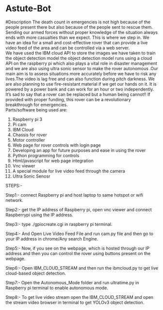 # Astute-Bot

#Description
The death count in emergencies is not high because of the people present there 
but also because of the people sent to rescue them. Sending our armed forces 
without proper knowledge of the situation always ends with more casualties than 
we expect. This is where we step in. We have an idea for a small and 
cost-effective rover that can provide a live video feed of the area and can be controlled via a web server.  
We have used the IBM cloud API to store the images we have taken to train the object detection model the object detection model runs using a cloud API on the raspberry pi which also plays a vital role in disaster management and we are also using ultra sonic sensor to make the rover autonomous .Our main aim is to assess situations more accurately before we have to risk any lives.The video is lag free and can also function during pitch darkness. We are also planning to use fire-resistant material if we get our hands on it. It is powered by a power bank and can work for an hour or two independently. It’s sad to say that a rover can be replaced but a human being cannot!! If provided with proper funding, this rover 
can be a revolutionary breakthrough for emergencies.  
Parts/software being used are:  

1. Raspberry pi 3 
2. Pi cam 
3. IBM Cloud
4. Chassis for rover  
5. Motor controller 
6. Web page for rover controls with login page 
7. Developing an app for future purposes and ease in using the rover 
8. Python programming for controls 
9. Html/javascript for web page integration 
10. Vnc viewer 
11. A special module for live video feed through the camera 
12. Ultra Sonic Senosr 


STEPS:-

Step1:- connect Raspberry pi and host laptop to same hotspot or wifi network.

Step2:- get the IP address of Raspberry pi, open vnc viewer and connect Raspberrypi using the IP address.

Step3:- type ./gpiocreate.cgi in raspberry pi terminal.

Step4:- And Open Live Video Feed File and run cam.py file and then go to your IP address in chrome/Any search Engine.

Step5:- Now, if you see on the webpage, which is hosted through our IP address and then you can control the rover using buttons present          on the webpage.

Step6:- Open IBM_CLOUD_STREAM and then run the ibmcloud.py to get live cloud-based object detection.

Step7:- Open the Autonomous_Mode folder and run ultratime.py in Raspberry pi terminal to enable autonomous mode.

Step8:- To get live video stream open the IBM_CLOUD_STREAM and open the stream video browser in terminal to get YOLOv3 object detection.


